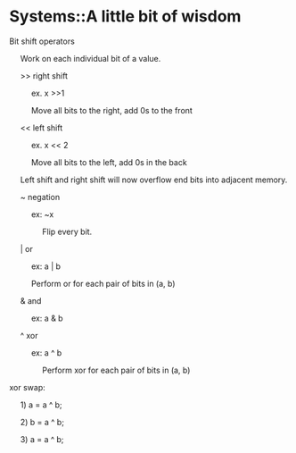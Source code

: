 # Systems::A little bit of wisdom

Bit shift operators

     Work on each individual bit of a value.

  


     &gt;&gt; right shift

          ex. x &gt;&gt;1

  


          Move all bits to the right, add 0s to the front

  


     &lt;&lt; left shift

          ex. x &lt;&lt; 2

  


          Move all bits to the left, add 0s in the back

  


     Left shift and right shift will now overflow end bits into adjacent memory.

  


     ~ negation

          ex: ~x

  


               Flip every bit.

  


     | or

          ex: a | b

  


          Perform or for each pair of bits in (a, b)

  


     &amp; and

          ex: a &amp; b

  


     ^ xor

          ex: a ^ b

               Perform xor for each pair of bits in (a, b)

  


xor swap:

     1) a = a ^ b;

     2) b = a ^ b;

     3) a = a ^ b;
